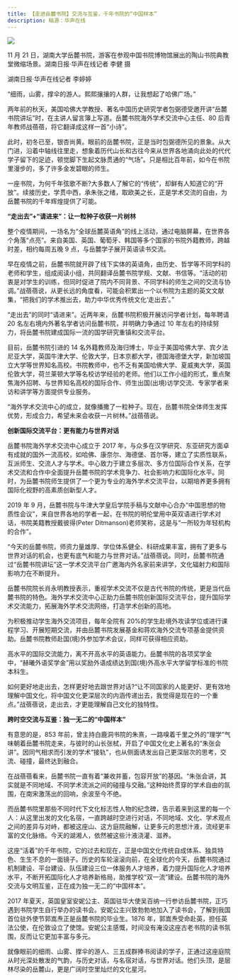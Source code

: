 ```yaml
---
title: 【走进岳麓书院】交流与互鉴，千年书院的“中国样本”
description: 稿源：华声在线
---
```


![](https://hnrb.voc.com.cn/hnrb_epaper/images/2020-11/27/05/res03_attpic_brief.jpg)

11 月 21 日，湖南大学岳麓书院，游客在参观中国书院博物馆展出的陶山书院典教堂微缩场景。湖南日报·华声在线记者 李健 摄

湖南日报·华声在线记者 李婷婷

“细雨，山雾，撑伞的游人。熙熙攘攘的人群，让我想起了哈佛广场。”

两年前的秋天，美国哈佛大学教授、著名中国历史研究学者包弼德受邀开讲“岳麓书院讲坛”时，在主讲人留言簿上写道。岳麓书院海外学术交流中心主任、80 后青年教师战蓓蓓，将它翻译成这样一首“小诗”。

此时，初冬已至，银杏尚黄。眼前的岳麓书院，正是当时包弼德所见的景象。从大门进，沿着中轴线往里走，想象着历代山长和古往今来从世界各地涌向此处的代代学子留下的足迹，顿觉脚下生起文脉贯通的“气场”。只是相比百年前，如今在书院里漫步的，多了许多金发碧眼的师生。

一座书院，为何千年弦歌不断?大多数人了解它的“传统”，却鲜有人知道它的“开放”。续接历史，学贯中西，承朱张之绪，取欧美之长，正是学术交流的自由，为岳麓书院的千年辉煌提供了可能。

**“走出去”+“请进来”：让一粒种子收获一片树林**

整个疫情期间，一场名为“全球岳麓英语角”的线上活动，通过电脑屏幕，在世界各个角落“点亮”。来自美国、英国、葡萄牙、韩国等多个国家的书院外籍教师，跨越时差，相约每周五晚 9 点，与岳麓学子展开英语读书交流。

早在疫情之前，岳麓书院就开辟了线下实体的英语角，由历史、哲学等不同学科的老师和学生，组成阅读小组，共同翻译岳麓书院学规、文献、书信等。“活动的初衷是对学生的训练，但同时促进了院内不同背景、不同学科的师生之间的交流与协调。”战蓓蓓说，从更长远的角度看，可能会积累出一个以书院为主题的英文文献集，“把我们的学术推出去，助力中华优秀传统文化‘走出去’。”

“走出去”的同时“请进来”。近两年来，岳麓书院积极开展访问学者计划，每年聘请 20 名左右境内外著名学者访问岳麓书院，并明确力争通过 10 年左右的持续努力，将岳麓书院建成国际一流的国学研究重镇和交流平台。

目前，岳麓书院引进的 14 名外籍教师及海归博士，毕业于美国哈佛大学、宾夕法尼亚大学，英国牛津大学、伦敦大学，日本京都大学，德国海德堡大学，新加坡国立大学等世界知名高校。书院教师中，也不乏有美国哈佛大学、夏威夷大学，英国伦敦大学，荷兰莱顿大学等名校访学经验的老师。他们以工作小组的形式，重点聚焦海外招聘、与世界知名高校的国际合作、师生出国(出境)访学交流、专家学者来访和讲学等方面提供专业服务。

“海外学术交流中心的成立，就像播撒了一粒种子。现在，岳麓书院全体师生发挥优势，形成合力，希望未来会收获一片树林。”战蓓蓓说。

**创新国际交流平台：更有能力与世界对话**

岳麓书院海外学术交流中心成立于 2017 年，与众多在汉学研究、东亚研究方面卓有成就的国外一流高校，如哈佛、康奈尔、海德堡、首尔等，建立了实质性联系，互派师生、交流人才与学术。中心致力于建立多层次、多方位国际合作关系，在学术交流和合作中全面提升岳麓书院的学术竞争力、社会影响力和国际化水平。同时，为岳麓书院师生提供了一个更为专业的海外学术交流平台，以期培养更多拥有国际化视野的高素质创新型人才。

2019 年 9 月，岳麓书院与牛津大学皇后学院手稿与文献中心合办“中国思想的物质性会议”，来自世界各地的学者一起，在书院的明伦堂用中英双语进行学术对话，书院美籍教授戴彼得(Peter Ditmanson)老师笑称，这是与“一所较为年轻机构的合作”。

“今天的岳麓书院，师资力量雄厚、学位体系健全、科研成果丰富，拥有了更多与世界对话的机会，也更有底气和能力与世界对话。”战蓓蓓说。同时，岳麓书院通过“岳麓书院讲坛”这一学术交流平台广邀海内外名家前来讲学，文化辐射力和国际影响力在不断提升。

岳麓书院院长肖永明教授表示，重视学术交流不仅是古代书院的传统，更是当代岳麓书院的特色。海外学术交流中心正助力岳麓书院创新国际交流平台，提升国际学术交流能力，拓展海外学术交流网络，打造学术创新的高地。

为积极推动学生海外交流项目，每年全院有 20%的学生赴境外攻读学位或进行课程学习、开展短期交流，并由岳麓书院发展基金和蒋欢海外交流专项基金提供资助。岳麓书院教师赴国(境)外参加学术会议，同样可获得相应资助。

高水平的国际交流能力，离不开高水平的英语能力。岳麓书院的各项奖学金中，“赫曦外语奖学金”用以奖励外语成绩达到国(境)外高水平大学留学标准的书院本科生。

如何更好地走出去，怎样更好地去跟世界对话?“让不同国家的人能更好、更有效地理解中国文化，将中国文化更深层次的内涵传递出去，我觉得是现在的一个重点。”战蓓蓓说，走出去，才更能理解自己文化的独特性。

**跨时空交流与互鉴：独一无二的“中国样本”**

有意思的是，853 年前，曾主持白鹿洞书院的朱熹，一路嗅着千里之外的“理学”气味朝着岳麓书院走来，与彼时的山长张栻，开启了中国文化史上著名的“朱张会讲”。因同气相求而引发的学术“接轨”，也从侧面诱发出自己更深层次的思考，交流、碰撞，最终达到融合。

在战蓓蓓看来，岳麓书院一直有着“兼收并蓄，包容开放”的基因。“朱张会讲，其实就是不同地域、不同学术流派之间的碰撞与交融。”这种始终贯穿的学术自由的氛围，在南宋激荡出的回响，余波至今不绝。

而岳麓书院里那些不同时代下文化标志性人物的纪念碑，告示着来到这里的每一个人：从这里出发的文化名宿，一直跨越时空进行对话，不同地域、文化、学术观点之间的差异与对峙，都被这座山、这方庭院融解，让更多元的思想汁液，流经更丰富的文化脉络。今天的湖湘人，依然被这些汁液浇灌、滋养。

这座“活着”的千年书院，它的过去和现在，正是中国文化传统自成体系、独具特色、生生不息的一面镜子。历史的车轮滚滚向前，在全球化的今天，岳麓书院通过机制建设、平台建设、队伍建设三位一体服务人才培养，着力提升国际化人才培养水平，不断开拓国际化人才培养新格局，助推学校“双一流”建设。岳麓书院的海外交流与文明互鉴，正在成为独一无二的“中国样本”。

2017 年夏天，英国皇室安妮公主、英国驻华大使吴百纳一行参访岳麓书院，正巧遇到书院学生自行举办的读书会。安妮公主兴致勃勃地加入了读书会，了解到我国首位驻外使节郭嵩焘正是岳麓书院的毕业生。1876 年，郭嵩焘受命赴英，担任英法公使，在伦敦设立了使馆。安妮公主感慨，时间没有淹没这座古老书院的读书氛围，反而让它更加丰富与多元。

就像眼前的细雨、山雾、撑伞的游人、三五成群捧书阅读的学子，正通过这座庭院从时光深处散发的气韵，与历史对话，与名宿对话，与世界对话。他们头顶，是层林尽染的岳麓山，更是广阔时空里灿烂的文化星河。
